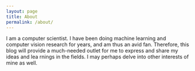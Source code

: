 ```yaml
---
layout: page
title: About
permalink: /about/
---
```


I am a computer scientist. I have been doing machine learning and computer vision research for years, and am thus
 an avid fan. Therefore, this blog will provide a much-needed outlet for me to express and share my ideas and lea
rnings in the fields. I may perhaps delve into other interests of mine as well.
